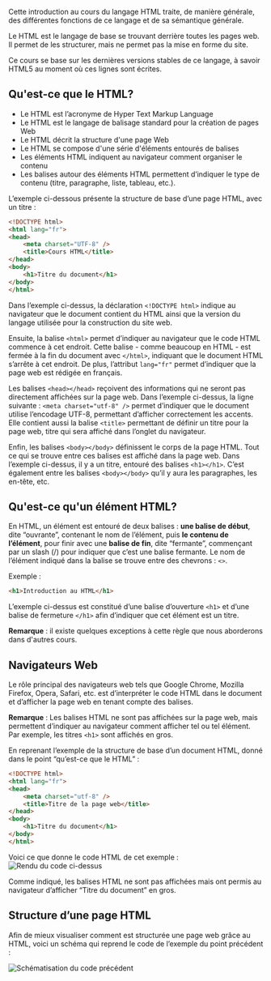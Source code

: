 Cette introduction au cours du langage HTML traite, de manière générale, des différentes fonctions de ce langage et de sa sémantique générale.

Le HTML est le langage de base se trouvant derrière toutes les pages web. Il permet de les structurer, mais ne permet pas la mise en forme du site. 

Ce cours se base sur les dernières versions stables de ce langage, à savoir HTML5 au moment où ces lignes sont écrites.

## Qu'est-ce que le HTML?

- Le HTML est l’acronyme de Hyper Text Markup Language
- Le HTML est le langage de balisage standard pour la création de pages Web
- Le HTML décrit la structure d'une page Web
- Le HTML se compose d'une série d'éléments entourés de balises
- Les éléments HTML indiquent au navigateur comment organiser le contenu
- Les balises autour des éléments HTML permettent d’indiquer le type de contenu (titre, paragraphe, liste, tableau, etc.).

L’exemple ci-dessous présente la structure de base d’une page HTML, avec un titre :

```html
<!DOCTYPE html>
<html lang="fr">
<head>
    <meta charset="UTF-8" />
    <title>Cours HTML</title>
</head>
<body>
    <h1>Titre du document</h1>
</body>
</html>
```

Dans l’exemple ci-dessus, la déclaration ```<!DOCTYPE html>``` indique au navigateur que le document contient du HTML ainsi que la version du langage utilisée pour la construction du site web.

Ensuite, la balise ```<html>``` permet d’indiquer au navigateur que le code HTML commence à cet endroit. Cette balise - comme beaucoup en HTML - est fermée à la fin du document avec ```</html>```, indiquant que le document HTML s’arrête à cet endroit. De plus, l’attribut ```lang="fr"``` permet d’indiquer que la page web est rédigée en français.

Les balises ```<head></head>``` reçoivent des informations qui ne seront pas directement affichées sur la page web. Dans l’exemple ci-dessus, la ligne suivante : ```<meta charset="utf-8" />``` permet d’indiquer que le document utilise l’encodage UTF-8, permettant d’afficher correctement les accents. Elle contient aussi la balise ```<title>``` permettant de définir un titre pour la page web, titre qui sera affiché dans l’onglet du navigateur.

Enfin, les balises ```<body></body>``` définissent le corps de la page HTML. Tout ce qui se trouve entre ces balises est affiché dans la page web. Dans l’exemple ci-dessus, il y a un titre, entouré des balises ```<h1></h1>```. C’est également entre les balises ```<body></body>``` qu’il y aura les paragraphes, les en-tête, etc.

## Qu'est-ce qu'un élément HTML?

En HTML, un élément est entouré de deux balises : **une balise de début**, dite “ouvrante”, contenant le nom de l’élément, puis **le contenu de l’élément**, pour finir avec une **balise de fin**, dite “fermante”, commençant par un slash (/) pour indiquer que c’est une balise fermante. Le nom de l’élément indiqué dans la balise se trouve entre des chevrons : ```<>```.

Exemple :

```html
<h1>Introduction au HTML</h1>
```

L’exemple ci-dessus est constitué d’une balise d’ouverture ```<h1>``` et d’une balise de fermeture ```</h1>``` afin d’indiquer que cet élément est un titre.

__Remarque__ : il existe quelques exceptions à cette règle que nous aborderons dans d'autres cours.

## Navigateurs Web

Le rôle principal des navigateurs web tels que Google Chrome, Mozilla Firefox, Opera, Safari, etc. est d’interpréter le code HTML dans le document et d’afficher la page web en tenant compte des balises. 

__Remarque__ : Les balises HTML ne sont pas affichées sur la page web, mais permettent d’indiquer au navigateur comment afficher tel ou tel élément. Par exemple, les titres ```<h1>``` sont affichés en gros.

En reprenant l’exemple de la structure de base d’un document HTML, donné dans le point “qu’est-ce que le HTML” : 

```html
<!DOCTYPE html>
<html lang="fr">
<head>
	<meta charset="utf-8" />
	<title>Titre de la page web</title>
</head>
<body>
	<h1>Titre du document</h1>
</body>
</html>
```

Voici ce que donne le code HTML de cet exemple :
![Rendu du code ci-dessus](https://github.com/Microleadoff/content/blob/master/lang/fr/courses/Développement%20Générique/HTML/courses/0010%20-%20Introduction/images/image2.png)

Comme indiqué, les balises HTML ne sont pas affichées mais ont permis au navigateur d’afficher “Titre du document” en gros.

## Structure d’une page HTML

Afin de mieux visualiser comment est structurée une page web grâce au HTML, voici un schéma qui reprend le code de l’exemple du point précédent :

![Schématisation du code précédent](https://raw.githubusercontent.com/Microleadoff/content/master/lang/fr/courses/D%C3%A9veloppement%20G%C3%A9n%C3%A9rique/HTML/courses/0010%20-%20Introduction/images/image1.png)
